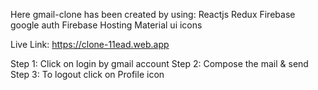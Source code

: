 Here gmail-clone has been created by using: 
Reactjs
Redux
Firebase google auth
Firebase Hosting
Material ui icons

Live Link: https://clone-11ead.web.app

Step 1: Click on login by gmail account
Step 2: Compose the mail & send
Step 3: To logout click on Profile icon
